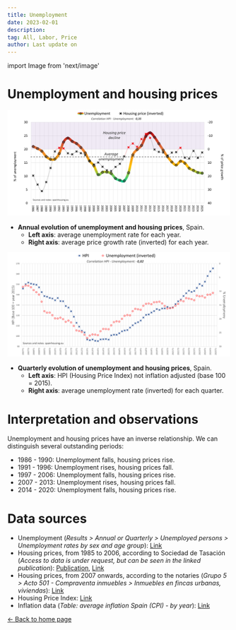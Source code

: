```yaml
---
title: Unemployment
date: 2023-02-01
description:
tag: All, Labor, Price
author: Last update on
---
```


import Image from 'next/image'

# Unemployment and housing prices

[![Paro y precio de la vivienda](/images/labor1.png)](/images/labor1.png)

- **Annual evolution of unemployment and housing prices**, Spain.
  - **Left axis**: average unemployment rate for each year.
  - **Right axis**: average price growth rate (inverted) for each year.

[![Paro y precio de la viviendas](/images/labor2.png)](/images/labor2.png)

- **Quarterly evolution of unemployment and housing prices**, Spain.
  - **Left axis**: HPI (Housing Price Index) not inflation adjusted (base 100 = 2015).
  - **Right axis**: average unemployment rate (inverted) for each quarter.

# Interpretation and observations

Unemployment and housing prices have an inverse relationship. We can distinguish several outstanding periods:

- 1986 - 1990: Unemployment falls, housing prices rise.
- 1991 - 1996: Unemployment rises, housing prices fall.
- 1997 - 2006: Unemployment falls, housing prices rise.
- 2007 - 2013: Unemployment rises, housing prices fall.
- 2014 - 2020: Unemployment falls, housing prices rise.

# Data sources

- Unemployment (_Results > Annual or Quarterly > Unemployed persons > Unemployment rates by sex and age group_): [Link](https://www.ine.es/dyngs/INEbase/en/operacion.htm?c=Estadistica_C&cid=1254736176918&menu=resultados&idp=1254735976595#!tabs-1254736195128)
- Housing prices, from 1985 to 2006, according to Sociedad de Tasación (_Access to data is under request, but can be seen in the linked publication_): [Publication](https://www.st-tasacion.es/ext/pdf/estudios/sep19/2-Evolucion_de_Precios_de_Vivienda.pdf), [Link](https://www.st-tasacion.es/informe-de-tendencias-digital/)
- Housing prices, from 2007 onwards, according to the notaries (_Grupo 5 > Acto 501 - Compraventa inmuebles > Inmuebles en fincas urbanas, viviendas_): [Link](http://www.notariado.org/liferay/web/cien/estadisticas-al-completo)
- Housing Price Index: [Link](https://www.ine.es/dyngs/INEbase/en/operacion.htm?c=Estadistica_C&cid=1254736152838&menu=resultados&idp=1254735976607)
- Inflation data (_Table: average inflation Spain (CPI) - by year_): [Link](https://www.inflation.eu/en/inflation-rates/spain/historic-inflation/cpi-inflation-spain.aspx)

<div class="meta-line"><a class="meta-back" href="/">← Back to home page</a></div>
